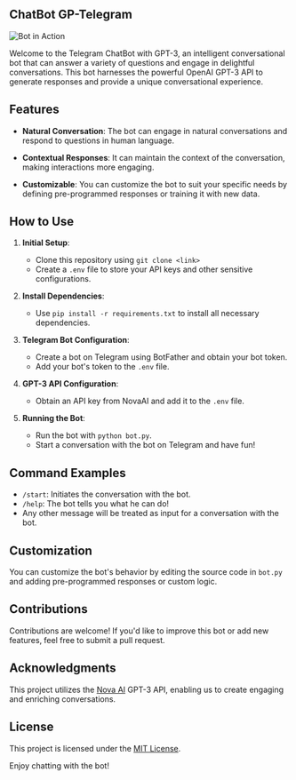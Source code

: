 ## ChatBot GP-Telegram

![Bot in Action](link_to_bot_in_action.gif)

Welcome to the Telegram ChatBot with GPT-3, an intelligent conversational bot that can answer a variety of questions and engage in delightful conversations. This bot harnesses the powerful OpenAI GPT-3 API to generate responses and provide a unique conversational experience.

## Features

- **Natural Conversation**: The bot can engage in natural conversations and respond to questions in human language.

- **Contextual Responses**: It can maintain the context of the conversation, making interactions more engaging.

- **Customizable**: You can customize the bot to suit your specific needs by defining pre-programmed responses or training it with new data.

## How to Use

1. **Initial Setup**:
   - Clone this repository using `git clone <link>`
   - Create a `.env` file to store your API keys and other sensitive configurations.

2. **Install Dependencies**:
   - Use `pip install -r requirements.txt` to install all necessary dependencies.

3. **Telegram Bot Configuration**:
   - Create a bot on Telegram using BotFather and obtain your bot token.
   - Add your bot's token to the `.env` file.

4. **GPT-3 API Configuration**:
   - Obtain an API key from NovaAI and add it to the `.env` file.

5. **Running the Bot**:
   - Run the bot with `python bot.py`.
   - Start a conversation with the bot on Telegram and have fun!

## Command Examples

- `/start`: Initiates the conversation with the bot.
- `/help`: The bot tells you what he can do!
- Any other message will be treated as input for a conversation with the bot.

## Customization

You can customize the bot's behavior by editing the source code in `bot.py` and adding pre-programmed responses or custom logic.

## Contributions

Contributions are welcome! If you'd like to improve this bot or add new features, feel free to submit a pull request.

## Acknowledgments

This project utilizes the [Nova AI](https://nova-oss.com/) GPT-3 API, enabling us to create engaging and enriching conversations.

## License

This project is licensed under the [MIT License](LICENSE).

Enjoy chatting with the bot!
